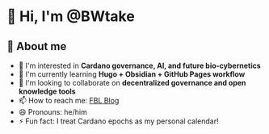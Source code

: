 # 👋 Hi, I'm @BWtake

## 🌱 About me
- 👀 I'm interested in **Cardano governance, AI, and future bio-cybernetics**  
- 🌱 I'm currently learning **Hugo + Obsidian + GitHub Pages workflow**  
- 💞️ I'm looking to collaborate on **decentralized governance and open knowledge tools**  
- 📫 How to reach me: [FBL Blog](https://github.com/BWtake/fbl-site)  
- 😄 Pronouns: he/him  
- ⚡ Fun fact: I treat Cardano epochs as my personal calendar!  
